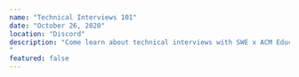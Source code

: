 ```yaml
---
name: "Technical Interviews 101"
date: "October 26, 2020"
location: "Discord"
description: "Come learn about technical interviews with SWE x ACM Education! Learn how to tackle your technical interview as well as go over tips and tricks from our very own experienced officers. This is a beginner-friendly workshop where you’ll brush up on skills that can get you your next internship! Link: content.acmutd.co/techPrep
"
featured: false
---
```

